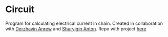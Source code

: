 # Circuit

Program for calculating electrical current in chain. Created in collaboration with [Derzhavin Anrew](https://github.com/derzhavin3016) and [Shuryigin Anton](https://github.com/uslsteen).
Repo with project [here](https://github.com/Tako-San/Matrix/tree/master/2_Circuits)

